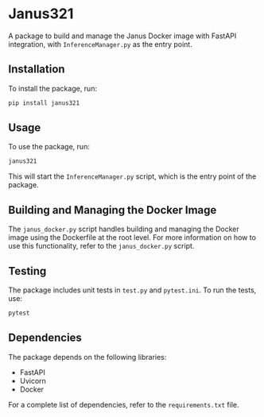 # Janus321

A package to build and manage the Janus Docker image with FastAPI integration, with `InferenceManager.py` as the entry point.

## Installation

To install the package, run:

```bash
pip install janus321
```

## Usage

To use the package, run:

```bash
janus321
```

This will start the `InferenceManager.py` script, which is the entry point of the package.

## Building and Managing the Docker Image

The `janus_docker.py` script handles building and managing the Docker image using the Dockerfile at the root level. For more information on how to use this functionality, refer to the `janus_docker.py` script.

## Testing

The package includes unit tests in `test.py` and `pytest.ini`. To run the tests, use:

```bash
pytest
```

## Dependencies

The package depends on the following libraries:

- FastAPI
- Uvicorn
- Docker

For a complete list of dependencies, refer to the `requirements.txt` file.
